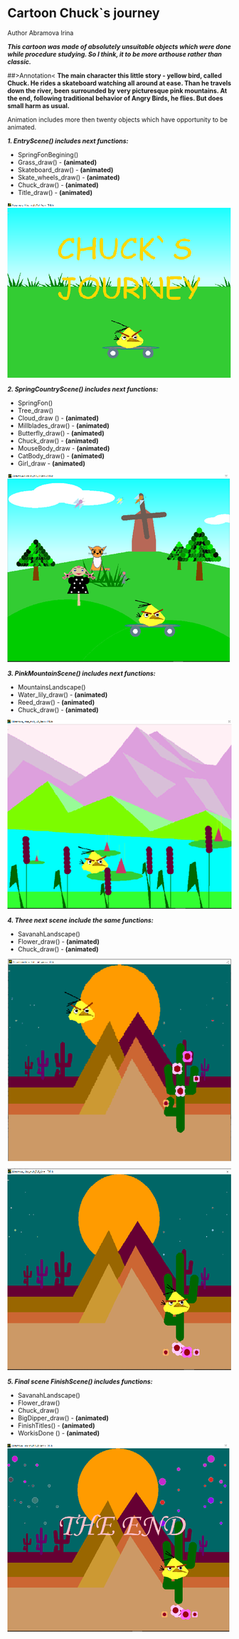 # Cartoon Chuck`s journey
Author Abramova Irina

***This cartoon was made of absolutely unsuitable objects which were done while procedure studying.
So I think, it to be more arthouse rather than classic.***

##>Annotation<
**The main character this little story - yellow bird, called Chuck.
He rides a skateboard watching all around at ease.
Than he travels down the river, been surrounded by very picturesque pink mountains.
At the end, following traditional behavior of Angry Birds, he flies.
But does small  harm  as usual.**

Animation includes more then twenty objects which have opportunity to be animated.

***1. EntryScene() includes next functions:***
- SpringFonBegining()
- Grass_draw() - **(animated)**
- Skateboard_draw() - **(animated)**
- Skate_wheels_draw() - **(animated)**
- Chuck_draw() - **(animated)**
- Title_draw() - **(animated)**

![EntryScene](https://github.com/AbraCobra/Cartoon_Chuck_journey/blob/main/PICTURES/EntryScene.png)

***2. SpringCountryScene() includes next functions:***
- SpringFon()
- Tree_draw()
- Cloud_draw ()  - **(animated)**
- Millblades_draw() - **(animated)**
- Butterfly_draw()  - **(animated)**
- Chuck_draw() - **(animated)**
- MouseBody_draw - **(animated)**
- CatBody_draw() - **(animated)**
- Girl_draw - **(animated)**

![SpringCountryScene](https://github.com/AbraCobra/Cartoon_Chuck_journey/blob/main/PICTURES/SpringCountryScene.png)

***3. PinkMountainScene() includes next functions:***
- MountainsLandscape()
- Water_lily_draw() - **(animated)**  
- Reed_draw()   - **(animated)**
- Chuck_draw() - **(animated)**

![PinkMountainScene](https://github.com/AbraCobra/Cartoon_Chuck_journey/blob/main/PICTURES/PinkMountainScene.png)

***4. Three next scene include the same functions:***
- SavanahLandscape()
- Flower_draw()  - **(animated)**
- Chuck_draw()  - **(animated)**

![NightSavanahScene](https://github.com/AbraCobra/Cartoon_Chuck_journey/blob/main/PICTURES/NightSavanahScene.png)


![NightSavanahSceneEndFalling](https://github.com/AbraCobra/Cartoon_Chuck_journey/blob/main/PICTURES/NightSavanahSceneEndFalling.png)

***5. Final scene FinishScene()
includes functions:***
- SavanahLandscape()
- Flower_draw()
- Chuck_draw()
- BigDipper_draw() - **(animated)**
- FinishTitles() - **(animated)**
- WorkisDone () - **(animated)**

![FinishScene](https://github.com/AbraCobra/Cartoon_Chuck_journey/blob/main/PICTURES/FinalScene.png)
